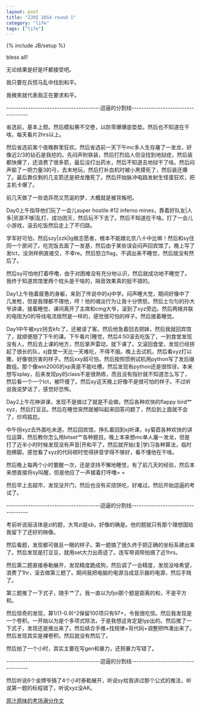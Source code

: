 ```yaml
---
layout: post
title: "ZJOI 2014 round 1"
category: "life"
tags: ["life"]
---
```

{% include JB/setup %}

bless all!

无论结果是好是坏都接受吧。

我只要在兵慌马乱中找到和平。

我微笑就代表我正在要求和平。

---------------------------------------逗逼的分割线-----------------------------------

省选前，基本上颓。然后模拟赛不交卷，以防零爆爆底垫垫。然后也不知道在干啥，每天看片2hrs以上。

然后省选前某个夜晚群里狂欢。然后省选前一天下午mc多人生存屠了一发龙，好像近2/3的钻石是我挖的。先闷声附铁装，然后打烈焰人但没找到地狱疣，然后装都快爆了，还浪费了很多箭，最后没打出药水，然后不知道去地狱干了啥。然后闷声偷了一把力量3的弓，去末地玩，然后打补血机时被小黑摸死了，然后装还爆了。最后靠仅剩的几支箭还是把龙撸死了。然后开始脉冲电路发射生怪蛋狂欢，把主机卡爆了。

前几天做了一些诡异而又荒诞的梦，大概就是被背叛吧。

Day0上午指导他们玩了一会儿super hostile #12 inferno mines，靠着好队友\|人多\|资源不够\|乱打，成功团灭，然后玩不下去了。然后不知道在干啥。打了一会儿小游戏，滚去吃饭然后走上了不归路。

学军好可怕，然后szy\|zzk\|lg做志愿者，根本不能跟北京八十中比嘛！然后和sy住同一个房间了。吃完饭去面了一发基，然后由于某些误会闷声回宾馆了。晚上写了发lct，没测样例直接交，不幸re。然后怒立flag，不调出来不睡觉，然后就没有然后了。

然后sy可怕地打着呼噜，由于对困难没有充分地认识，然后就成功地不睡觉了。我终于知道宾馆里两个枕头是干啥的，隔音效果真的挺不错的。

Day1上午拖着疲惫的身躯，来到了传说中的xj中学。闷声睡大觉，期间好像中了几发枪，但是我理都不理他，哼！他的魂淡行为让我十分愤怒。然后土匀匀的孙大爷讲课，接着睡觉，课间离开了主席和cmg大爷，滚到了xyz旁边。然后两根并联的电阻为0的导线电流居然是一样的，感觉很可怕的样子。然后接着睡觉。

Day1中午被xyz拐去kfc了，还被请了客。然后他急着回去把妹，然后我就回宾馆了，就顺便翘了下午的课。下午看片\|睡觉，然后4:50滚去吃饭了，一到食堂发现没有人，然后去上课的地方，然后掌声雷动，就下课了。又滚回食堂，发现已经排起了很长的队，xj食堂一天比一天难吃，不得不服。晚上去试机，然后看xyz打以撒，好像很厉害的样子。然后xxy超可怕，然后按照惯例试机用python写了发后缀数组。那个像win2000的xp真是不能吐槽，然后发现有python还是很惊讶。本来想写splay，后来发现py的class不是很熟练，而且没有指针就不知道怎么写了，然后看一个一个lct，被吓傻了。然后sy这天晚上好像不是很可怕的样子。不过听说我说梦话了，感觉好恐怖。

Day2上午花神讲课，发现不是做过了就是不会做。然后各种欢快的flappy bird艹xyz，然后打豆豆。然后在睡觉突然就被叫起来回答问题了，然后到上面就不会了，炒鸡尴尬。

中午拐xyz去外面吃未遂。然后回宾馆，挣扎着回到xj听课，sy菊苣各种欢快的讲位运算，然后教你怎么用bitset艹各种题目。晚上本来想mc单人屠一发龙，但是打了近半小时时候发现没有声音\|开和平了，然后就开始(复\|学)习各种算法，临时抱佛脚。感觉看了xyz的代码顿时觉得拼音学得不够好，看不懂他在干啥。

然后晚上每两个小时要醒一次，还是坚持不懈地睡觉，有了前几天的经验，然后本来想直接将sy叫醒，但是他应了一声接着打呼噜= =

然后早上去超市，发现没开门，然后也没有买烧饼吃，好难过。然后开始逗逼的考试了。

---------------------------------------逗逼的分割线-----------------------------------

考前听说丽洁体是zl的题，大骂zl是sb，好像的确是。他的题就只有那个理想国给我留下了还好的映像。

然后看题，发现都可做且一眼的样子。第一题搞了很久终于把正确的坐标系建出来了。然后发现是打豆豆，就用set大力出奇迹了。连写带调带拍搞了近1hrs。

然后第二题直接泰勒展开，发现精度跪成狗，然后调了一会精度，发现没啥希望，浪费了1hr，滚去做第三题了。期间我把电脑的电源当成显示器的电源，然后手贱了。

第三题推了一下式子，随手艹了。我一直以为fjoi那个题是距离的和，不是平方和。

然后惊奇的发现，算1/(1-0.9)^2保留100项只有97+，令我很吃惊。然后我发现是一个卷积。一开始以为是个多项式除法，于是我想这肯定是lyp出的。然后推了一下式子，发现还是推出来了。然后结合手推+找规律+背代码+调整把fft凑出来了。然后发现其实是裸卷积。然后就没有然后了。

然后拍了一个小时，其实主要在写gen和暴力，还把暴力写错了。

---------------------------------------逗逼的分割线-----------------------------------

然后听说6个金牌爷搞了4个小时泰勒展开，听说sy给我讲过那个公式的推法，听说第一题的标程错了，听说xyz没AK。

[原汁原味的考场满分作文](http://pan.baidu.com/s/1eQBqXai)